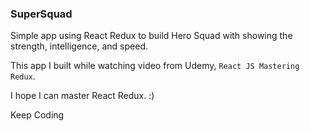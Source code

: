 ### SuperSquad

Simple app using React Redux to build Hero Squad with showing the strength, intelligence, and speed.

This app I built while watching video from Udemy, `React JS Mastering Redux`.

I hope I can master React Redux. :)

Keep Coding